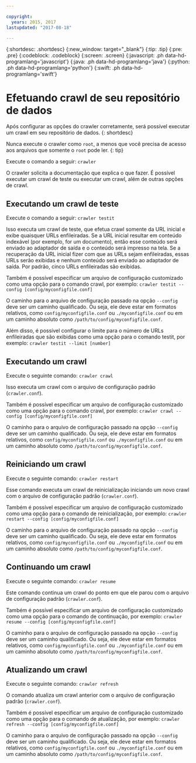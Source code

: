 ```yaml
---

copyright:
  years: 2015, 2017
lastupdated: "2017-08-18"

---
```


{:shortdesc: .shortdesc}
{:new_window: target="_blank"}
{:tip: .tip}
{:pre: .pre}
{:codeblock: .codeblock}
{:screen: .screen}
{:javascript: .ph data-hd-programlang='javascript'}
{:java: .ph data-hd-programlang='java'}
{:python: .ph data-hd-programlang='python'}
{:swift: .ph data-hd-programlang='swift'}

# Efetuando crawl de seu repositório de dados

Após configurar as opções do crawler corretamente, será possível executar um crawl em seu repositório de dados.
{: shortdesc}

Nunca execute o crawler como `root`, a menos que você precisa de acesso aos arquivos
que somente o `root` pode ler.
{: tip}

Execute o comando a seguir: `crawler`

O crawler solicita a documentação que explica o que fazer. É possível executar um crawl de teste ou
executar um crawl, além de outras opções de crawl.

## Executando um crawl de teste

Execute o comando a seguir: `crawler testit`

Isso executa um crawl de teste, que efetua crawl somente da URL inicial e exibe quaisquer URLs
enfileiradas. Se a URL inicial resultar em conteúdo indexável (por exemplo, for um documento), então esse
conteúdo será enviado ao adaptador de saída e o conteúdo será impresso na tela. Se a recuperação da URL
inicial fizer com que as URLs sejam enfileiradas, essas URLs serão exibidas e nenhum conteúdo será enviado ao
adaptador de saída. Por padrão, cinco URLs enfileiradas são exibidas.

Também é possível especificar um arquivo de configuração customizado como uma opção para o comando
crawl, por exemplo: `crawler testit --config [config/myconfigfile.conf]`

O caminho para o arquivo de configuração passado na opção `--config` deve ser um caminho qualificado. Ou seja, ele deve estar em formatos relativos, como `config/myconfigfile.conf` ou `./myconfigfile.conf` ou em um caminho absoluto como `/path/to/config/myconfigfile.conf`.

Além disso, é possível configurar o limite para o número de URLs enfileiradas que são exibidas como uma
opção para o comando testit, por exemplo: `crawler testit --limit [number]`

## Executando um crawl

Execute o seguinte comando: `crawler crawl`

Isso executa um crawl com o arquivo de configuração padrão (`crawler.conf`).

Também é possível especificar um arquivo de configuração customizado como uma opção para o comando crawl,
por exemplo: `crawler crawl --config [config/myconfigfile.conf]`

O caminho para o arquivo de configuração passado na opção `--config` deve ser um caminho qualificado. Ou seja, ele deve estar em formatos relativos, como `config/myconfigfile.conf` ou `./myconfigfile.conf` ou em um caminho absoluto como `/path/to/config/myconfigfile.conf`.

## Reiniciando um crawl

Execute o seguinte comando: `crawler restart`

Esse comando executa um crawl de reinicialização iniciando um novo crawl com o arquivo de configuração
padrão (`crawler.conf`).

Também é possível especificar um arquivo de configuração customizado como uma opção para o comando de
reinicialização, por exemplo: `crawler restart --config [config/myconfigfile.conf]`

O caminho para o arquivo de configuração passado na opção `--config` deve ser um caminho qualificado. Ou seja, ele deve estar em formatos relativos, como `config/myconfigfile.conf` ou `./myconfigfile.conf` ou em um caminho absoluto como `/path/to/config/myconfigfile.conf`.

## Continuando um crawl

Execute o seguinte comando: `crawler resume`

Este comando continua um crawl do ponto em que ele parou com o arquivo de configuração padrão
(`crawler.conf`).

Também é possível especificar um arquivo de configuração customizado como uma opção para o comando de
continuação, por exemplo: `crawler resume --config [config/myconfigfile.conf]`

O caminho para o arquivo de configuração passado na opção `--config` deve ser um caminho qualificado. Ou seja, ele deve estar em formatos relativos, como `config/myconfigfile.conf` ou `./myconfigfile.conf` ou em um caminho absoluto como `/path/to/config/myconfigfile.conf`.

## Atualizando um crawl

Execute o seguinte comando: `crawler refresh`

O comando atualiza um crawl anterior com o arquivo de configuração padrão
(`crawler.conf`).

Também é possível especificar um arquivo de configuração customizado como uma opção para o comando de
atualização, por exemplo: `crawler refresh --config [config/myconfigfile.conf]`

O caminho para o arquivo de configuração passado na opção `--config` deve ser um caminho qualificado. Ou seja, ele deve estar em formatos relativos, como `config/myconfigfile.conf` ou `./myconfigfile.conf` ou em um caminho absoluto como `/path/to/config/myconfigfile.conf`.
